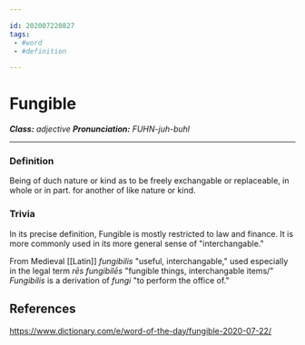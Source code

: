 ```yaml
---

id: 202007220827
tags:
 - #word
 - #definition

---
```


# Fungible
**_Class:_** *adjective*
**_Pronunciation:_** *FUHN-juh-buhl*

---

### Definition
Being of duch nature or kind as to be freely exchangable or replaceable, in whole or in part. for another of like nature or kind.

### Trivia
In its precise definition, Fungible is mostly restricted to law and finance. It is more commonly used in its more general sense of "interchangable."

From Medieval [[Latin]] *fungibilis* "useful, interchangable," used especially in the legal term *rēs fungibilēs* "fungible things, interchangable items/" *Fungibilis* is a derivation of *fungi* "to perform the office of."

## References
https://www.dictionary.com/e/word-of-the-day/fungible-2020-07-22/